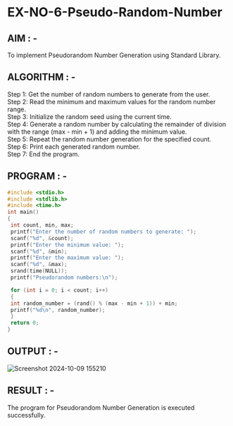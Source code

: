 # EX-NO-6-Pseudo-Random-Number

## AIM : -
To implement Pseudorandom Number Generation using Standard Library.

## ALGORITHM : -

Step 1: Get the number of random numbers to generate from the user.<br>
Step 2: Read the minimum and maximum values for the random number range.<br>
Step 3: Initialize the random seed using the current time.<br>
Step 4: Generate a random number by calculating the remainder of division with the range
(max - min + 1) and adding the minimum value.<br>
Step 5: Repeat the random number generation for the specified count.<br>
Step 6: Print each generated random number.<br>
Step 7: End the program.<br>

## PROGRAM : -

```c
#include <stdio.h>
#include <stdlib.h>
#include <time.h>
int main()
{
 int count, min, max;
 printf("Enter the number of random numbers to generate: ");
 scanf("%d", &count);
 printf("Enter the minimum value: ");
 scanf("%d", &min);
 printf("Enter the maximum value: ");
 scanf("%d", &max);
 srand(time(NULL));
 printf("Pseudorandom numbers:\n");

 for (int i = 0; i < count; i++)
 {
 int random_number = (rand() % (max - min + 1)) + min;
 printf("%d\n", random_number);
 }
 return 0;
}

```
## OUTPUT : -
![Screenshot 2024-10-09 155210](https://github.com/user-attachments/assets/af951326-192d-4203-b2a9-582b75ed3e24)

## RESULT : -
The program for Pseudorandom Number Generation is executed successfully.


